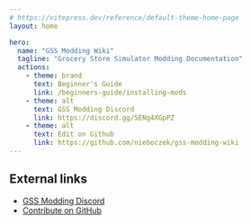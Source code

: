 ```yaml
---
# https://vitepress.dev/reference/default-theme-home-page
layout: home

hero:
  name: "GSS Modding Wiki"
  tagline: "Grocery Store Simulator Modding Documentation"
  actions:
    - theme: brand
      text: Beginner's Guide
      link: /beginners-guide/installing-mods
    - theme: alt
      text: GSS Modding Discord
      link: https://discord.gg/5ENg4XGpPZ
    - theme: alt
      text: Edit on Github
      link: https://github.com/nieboczek/gss-modding-wiki
---
```


<script setup lang="ts">
  import Home from './.vitepress/components/Home.vue'
  import HomeGroup from './.vitepress/components/HomeGroup.vue'
  import HomeItem from './.vitepress/components/HomeItem.vue'
</script>

<Home>
  <!-- Please keep the amount of home items in every group the same -->
  <HomeGroup title="Beginner's Guide">
    <HomeItem name="Installing mods" link="./beginners-guide/installing-mods" />
    <HomeItem name="Configuring mods" link="./beginners-guide/configuring-mods" />
    <HomeItem name="Getting Started" link="./beginners-guide/getting-started" />
  </HomeGroup>
  <HomeGroup title="Lua Modding">
    <HomeItem name="Coding a Lua mod" link="./lua-modding/coding-lua-mod" />
    <HomeItem />
    <HomeItem />
  </HomeGroup>
  <HomeGroup title="Blueprint Modding">
    <HomeItem name="Blueprint setup" link="./blueprint-modding/blueprint-setup" />
    <HomeItem name="Building mods" link="./blueprint-modding/building-mods" />
    <HomeItem />
  </HomeGroup>
</Home>

## External links
- [GSS Modding Discord](https://discord.gg/5ENg4XGpPZ)
- [Contribute on GitHub](https://github.com/nieboczek/gss-modding-wiki)
